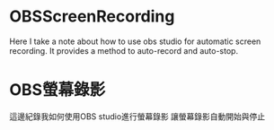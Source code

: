 # OBSScreenRecording
Here I take a note about how to use obs studio for automatic screen recording.
It provides a method to auto-record and auto-stop.

# OBS螢幕錄影
這邊紀錄我如何使用OBS studio進行螢幕錄影
讓螢幕錄影自動開始與停止
